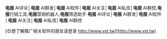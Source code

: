 **电报** AI评论│**电报** AI群发│**电报** AI软件│**电报** AI关注│**电报** AI私信│**电报** AI群控,**电报**行销工具,**电报**营销机器人,**电报**筛选助手
**电报** AI评论│**电报** AI群发│**电报** AI软件│**电报** AI关注│**电报** AI私信│**电报** AI群控

[😍想了解推广相关软件的朋友请登录 http://www.vst.tw](http://www.vst.tw)



